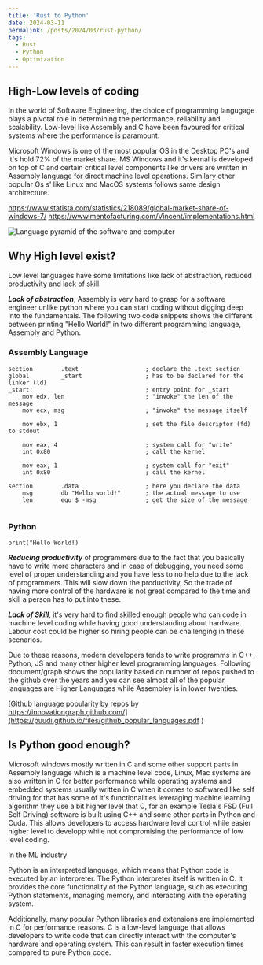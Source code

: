 ```yaml
---
title: 'Rust to Python'
date: 2024-03-11
permalink: /posts/2024/03/rust-python/
tags:
  - Rust
  - Python
  - Optimization
---
```


## High-Low levels of coding


In the world of Software Engineering, the choice of programming langugage plays a pivotal role in determining the performance, reliability and scalability. Low-level like Assembly and C have been favoured for critical systems where the performance is paramount.

Microsoft Windows is one of the most popular OS in the Desktop PC's and it's hold 72% of the market share. MS Windows and it's kernal is developed on top of C and certain critical level components like drivers are written in Assembly language for direct machine level operations. Similary other popular Os s' like Linux and MacOS systems follows same design architecture.

https://www.statista.com/statistics/218089/global-market-share-of-windows-7/
https://www.mentofacturing.com/Vincent/implementations.html

![Language pyramid of the software and computer](https://i.im.ge/2024/03/17/RNhk60.lang-pyramid.png)

## Why High level exist?

Low level languages have some limitations like lack of abstraction, reduced productivity and lack of skill. 

***Lack of abstraction***, Assembly is very hard to grasp for a software engineer unlike python where you can start coding without digging deep into the fundamentals. The following two code snippets shows the different between printing "Hello World!" in two different programming language, Assembly and Python.

### Assembly Language
```
section        .text                   ; declare the .text section
global         _start                  ; has to be declared for the linker (ld)
_start:                                ; entry point for _start
    mov edx, len                       ; "invoke" the len of the message
    mov ecx, msg                       ; "invoke" the message itself

    mov ebx, 1                         ; set the file descriptor (fd) to stdout

    mov eax, 4                         ; system call for "write"   
    int 0x80                           ; call the kernel

    mov eax, 1                         ; system call for "exit"
    int 0x80                           ; call the kernel

section        .data                   ; here you declare the data
    msg        db "Hello world!"       ; the actual message to use
    len        equ $ -msg              ; get the size of the message
     
```
### Python
```
print("Hello World!)
```

***Reducing productivity*** of programmers due to the fact that you basically have to write more characters and in case of debugging, you need some level of proper understanding and you have less to no help due to the lack of programmers. This will slow down the productivity, So the trade of having more control of the hardware is not great compared to the time and skill a person has to put into these.

***Lack of Skill***, it's very hard to find skilled enough people who can code in machine level coding while having good understanding about hardware. Labour cost could be higher so hiring people can be challenging in these scenarios.

Due to these reasons, modern developers tends to write programms in C++, Python, JS and many other higher level programming languages. Following document/graph shows the popularity based on number of repos pushed to the github over the years and you can see almost all of the popular languages are Higher Languages while Assembley is in lower twenties.

[Github language popularity by repos by https://innovationgraph.github.com/](https://puudi.github.io/files/github_popular_languages.pdf
)


## Is Python good enough?

Microsoft windows mostly written in C and some other support parts in Assembly language which is a machine level code, Linux, Mac systems are also written in C for better performance while operating systems and embedded systems usually written in C when it comes to softwared like self driving for that has some of it's functionalities leveraging machine learning algorithm they use a bit higher level that C, for an example Tesla's FSD (Full Self Driving) software is built using C++ and some other parts in Python and Cuda. This allows developers to access hardware level control while easier higher level to developp while not compromising the performance of low level coding.


In the ML industry

Python is an interpreted language, which means that Python code is executed by an interpreter. The Python interpreter itself is written in C. It provides the core functionality of the Python language, such as executing Python statements, managing memory, and interacting with the operating system.

Additionally, many popular Python libraries and extensions are implemented in C for performance reasons. C is a low-level language that allows developers to write code that can directly interact with the computer's hardware and operating system. This can result in faster execution times compared to pure Python code.